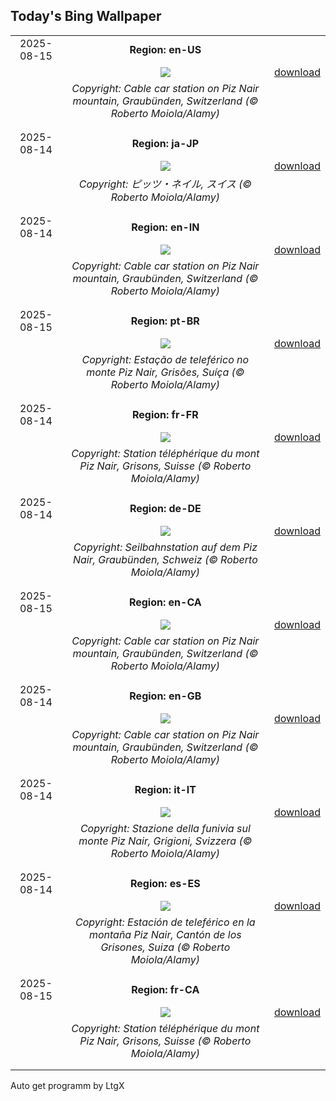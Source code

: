 ## Today's Bing Wallpaper
|      |      |      |
| :----: | :----: | :----: |
|2025-08-15|**Region: en-US**||
||![](https://www.bing.com/th?id=OHR.PizNairPeak_EN-US9097547756_UHD.jpg&pid=hp&w=1152&h=648&rs=1&c=4)| [download](https://www.bing.com/th?id=OHR.PizNairPeak_EN-US9097547756_UHD.jpg)|
||*Copyright: Cable car station on Piz Nair mountain, Graubünden, Switzerland (© Roberto Moiola/Alamy)*
||
|||
|2025-08-14|**Region: ja-JP**||
||![](https://www.bing.com/th?id=OHR.PizNairPeak_JA-JP2425115607_UHD.jpg&pid=hp&w=1152&h=648&rs=1&c=4)| [download](https://www.bing.com/th?id=OHR.PizNairPeak_JA-JP2425115607_UHD.jpg)|
||*Copyright: ピッツ・ネイル, スイス (© Roberto Moiola/Alamy)*
||
|||
|2025-08-14|**Region: en-IN**||
||![](https://www.bing.com/th?id=OHR.PizNairPeak_EN-IN4426119374_UHD.jpg&pid=hp&w=1152&h=648&rs=1&c=4)| [download](https://www.bing.com/th?id=OHR.PizNairPeak_EN-IN4426119374_UHD.jpg)|
||*Copyright: Cable car station on Piz Nair mountain, Graubünden, Switzerland (© Roberto Moiola/Alamy)*
||
|||
|2025-08-15|**Region: pt-BR**||
||![](https://www.bing.com/th?id=OHR.PizNairPeak_PT-BR9393263322_UHD.jpg&pid=hp&w=1152&h=648&rs=1&c=4)| [download](https://www.bing.com/th?id=OHR.PizNairPeak_PT-BR9393263322_UHD.jpg)|
||*Copyright: Estação de teleférico no monte Piz Nair, Grisões, Suíça (© Roberto Moiola/Alamy)*
||
|||
|2025-08-14|**Region: fr-FR**||
||![](https://www.bing.com/th?id=OHR.PizNairPeak_FR-FR5851853861_UHD.jpg&pid=hp&w=1152&h=648&rs=1&c=4)| [download](https://www.bing.com/th?id=OHR.PizNairPeak_FR-FR5851853861_UHD.jpg)|
||*Copyright: Station téléphérique du mont Piz Nair, Grisons, Suisse (© Roberto Moiola/Alamy)*
||
|||
|2025-08-14|**Region: de-DE**||
||![](https://www.bing.com/th?id=OHR.PizNairPeak_DE-DE6932582005_UHD.jpg&pid=hp&w=1152&h=648&rs=1&c=4)| [download](https://www.bing.com/th?id=OHR.PizNairPeak_DE-DE6932582005_UHD.jpg)|
||*Copyright: Seilbahnstation auf dem Piz Nair, Graubünden, Schweiz (© Roberto Moiola/Alamy)*
||
|||
|2025-08-15|**Region: en-CA**||
||![](https://www.bing.com/th?id=OHR.PizNairPeak_EN-CA7466482253_UHD.jpg&pid=hp&w=1152&h=648&rs=1&c=4)| [download](https://www.bing.com/th?id=OHR.PizNairPeak_EN-CA7466482253_UHD.jpg)|
||*Copyright: Cable car station on Piz Nair mountain, Graubünden, Switzerland (© Roberto Moiola/Alamy)*
||
|||
|2025-08-14|**Region: en-GB**||
||![](https://www.bing.com/th?id=OHR.PizNairPeak_EN-GB2398585795_UHD.jpg&pid=hp&w=1152&h=648&rs=1&c=4)| [download](https://www.bing.com/th?id=OHR.PizNairPeak_EN-GB2398585795_UHD.jpg)|
||*Copyright: Cable car station on Piz Nair mountain, Graubünden, Switzerland (© Roberto Moiola/Alamy)*
||
|||
|2025-08-14|**Region: it-IT**||
||![](https://www.bing.com/th?id=OHR.PizNairPeak_IT-IT2958589125_UHD.jpg&pid=hp&w=1152&h=648&rs=1&c=4)| [download](https://www.bing.com/th?id=OHR.PizNairPeak_IT-IT2958589125_UHD.jpg)|
||*Copyright: Stazione della funivia sul monte Piz Nair, Grigioni, Svizzera (© Roberto Moiola/Alamy)*
||
|||
|2025-08-14|**Region: es-ES**||
||![](https://www.bing.com/th?id=OHR.PizNairPeak_ES-ES4449735655_UHD.jpg&pid=hp&w=1152&h=648&rs=1&c=4)| [download](https://www.bing.com/th?id=OHR.PizNairPeak_ES-ES4449735655_UHD.jpg)|
||*Copyright: Estación de teleférico en la montaña Piz Nair, Cantón de los Grisones, Suiza (© Roberto Moiola/Alamy)*
||
|||
|2025-08-15|**Region: fr-CA**||
||![](https://www.bing.com/th?id=OHR.PizNairPeak_FR-CA6049160624_UHD.jpg&pid=hp&w=1152&h=648&rs=1&c=4)| [download](https://www.bing.com/th?id=OHR.PizNairPeak_FR-CA6049160624_UHD.jpg)|
||*Copyright: Station téléphérique du mont Piz Nair, Grisons, Suisse (© Roberto Moiola/Alamy)*
||
|||

Auto get programm by LtgX
